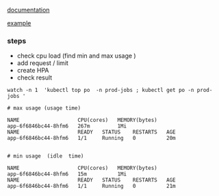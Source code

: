 
[documentation](https://kubernetes.io/docs/tasks/run-application/horizontal-pod-autoscale/)

[example](https://kubernetes.io/docs/tasks/run-application/horizontal-pod-autoscale-walkthrough/)

### steps  
* check cpu load (find min and max usage )
* add request / limit  
* create HPA
* check result



```
watch -n 1  'kubectl top po  -n prod-jobs ; kubectl get po -n prod-jobs '

```

```
# max usage (usage time)
 
NAME                   CPU(cores)   MEMORY(bytes)
app-6f6846bc44-8hfm6   267m         1Mi
NAME                   READY   STATUS    RESTARTS   AGE
app-6f6846bc44-8hfm6   1/1     Running   0          20m


```

``` 
# min usage  (idle  time)

NAME                   CPU(cores)   MEMORY(bytes)
app-6f6846bc44-8hfm6   15m          1Mi
NAME                   READY   STATUS    RESTARTS   AGE
app-6f6846bc44-8hfm6   1/1     Running   0          21m

```
